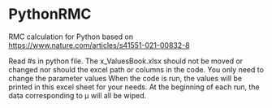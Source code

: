 # PythonRMC
RMC calculation for Python based on https://www.nature.com/articles/s41551-021-00832-8

Read #s in python file. The x_ValuesBook.xlsx should not be moved or changed nor should the excel path or columns in the code. You only need to change the parameter values When the code is run, the values will be printed in this excel sheet for your needs. At the beginning of each run, the data corresponding to µ will all be wiped. 
